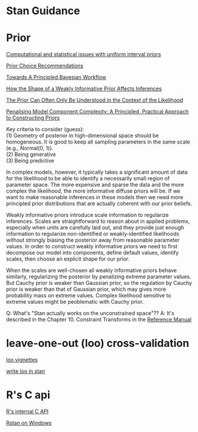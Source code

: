 # Stan Guidance

# Prior

[Computational and statistical issues with uniform interval priors](https://statmodeling.stat.columbia.edu/2017/11/28/computational-statistical-issues-uniform-interval-priors/)

[Prior Choice Recommendations](https://github.com/stan-dev/stan/wiki/Prior-Choice-Recommendations)

[Towards A Principled Bayesian Workflow](https://betanalpha.github.io/assets/case_studies/principled_bayesian_workflow.html)

[How the Shape of a Weakly Informative Prior Affects Inferences](https://mc-stan.org/users/documentation/case-studies/weakly_informative_shapes.html)

[The Prior Can Often Only Be Understood in the Context of the Likelihood](https://www.mdpi.com/1099-4300/19/10/555)

[Penalising Model Component Complexity: A Principled, Practical Approach to Constructing Priors](https://projecteuclid.org/euclid.ss/1491465621)

Key criteria to consider (guess):<br/>
(1) Geometry of posterior in high-dimensional space should be homogeneous. It is good to keep all sampling parameters in the same scale (e.g., Normal(0, 1)).<br/>
(2) Being generative <br/>
(3) Being predictive <br/>


In complex models, however, it typically takes a significant amount of data for the likelihood to be able to identify a necessarily small region of parameter space. The more expensive and sparse the data and the more complex the likelihood, the more informative diffuse priors will be. If we want to make reasonable inferences in these models then we need more principled prior distributions that are actually coherent with our prior beliefs.

Weakly informative priors introduce scale information to regularize inferences. Scales are straightforward to reason about in applied problems, especially when units are carefully laid out, and they provide just enough information to regularize non-identified or weakly-identified likelihoods without strongly biasing the posterior away from reasonable parameter values. In order to construct weakly informative priors we need to first decompose our model into components, define default values, identify scales, then choose an explicit shape for our prior.


When the scales are well-chosen all weakly informative priors behave similarly, regularizing the posterior by penalizing extreme parameter values. But Cauchy prior is weaker than Gaussian prior, so the regulation by Cauchy prior is weaker than that of Gaussian prior, which may gives more probability mass on extreme values. Complex likelihood sensitive to extreme values might be peoblematic with Cauchy prior.


Q: What's "Stan actually works on the unconstrained space"?? A: It's described in the Chapter 10. Constraint Transforms in the [Reference Manual](https://mc-stan.org/docs/2_24/functions-reference-2_24.pdf)

# leave-one-out (loo) cross-validation

[loo vignettes](https://github.com/stan-dev/loo/tree/master/vignettes)

[write loo in stan](https://mc-stan.org/loo/articles/loo2-with-rstan.html)


# R's C api

[R's internal C API](https://github.com/hadley/r-internals)

[Rstan on Windows](https://discourse.mc-stan.org/t/rstan-on-windows/16673)
